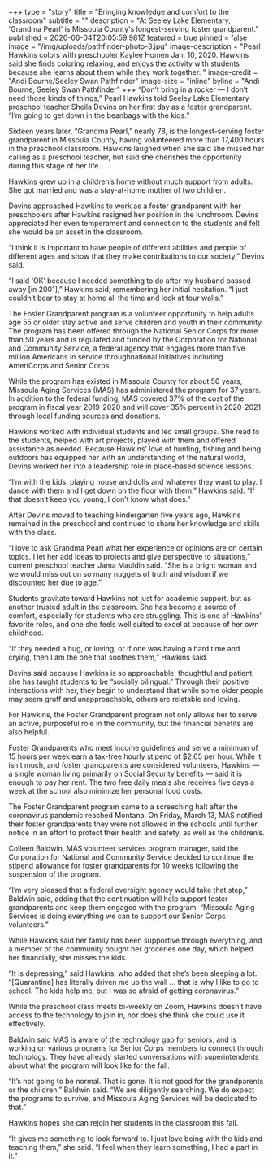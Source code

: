 +++
type = "story"
title = "Bringing knowledge and comfort to the classroom"
subtitle = ""
description = "At Seeley Lake Elementary, 'Grandma Pearl' is Missoula County's longest-serving foster grandparent."
published = 2020-06-04T20:05:59.981Z
featured = true
pinned = false
image = "/img/uploads/pathfinder-photo-3.jpg"
image-description = "Pearl Hawkins colors with preschooler Kaylee Homen Jan. 10, 2020. Hawkins said she finds coloring relaxing, and enjoys the activity with students because she learns about them while they work together. "
image-credit = "Andi Bourne/Seeley Swan Pathfinder"
image-size = "inline"
byline = "Andi Bourne, Seeley Swan Pathfinder"
+++
“Don’t bring in a rocker — I don’t need those kinds of things,” Pearl Hawkins told Seeley Lake Elementary preschool teacher Sheila Devins on her first day as a foster grandparent. “I’m going to get down in the beanbags with the kids.”

Sixteen years later, “Grandma Pearl,” nearly 78, is the longest-serving foster grandparent in Missoula County, having volunteered more than 17,400 hours in the preschool classroom. Hawkins laughed when she said she missed her calling as a preschool teacher, but said she cherishes the opportunity during this stage of her life.

Hawkins grew up in a children’s home without much support from adults. She got married and was a stay-at-home mother of two children.

Devins approached Hawkins to work as a foster grandparent with her preschoolers after Hawkins resigned her position in the lunchroom. Devins appreciated her even temperament and connection to the students and felt she would be an asset in the classroom.

“I think it is important to have people of different abilities and people of different ages and show that they make contributions to our society,” Devins said.

“I said ‘OK’ because I needed something to do after my husband passed away \[in 2001],” Hawkins said, remembering her initial hesitation. “I just couldn’t bear to stay at home all the time and look at four walls.”

The Foster Grandparent program is a volunteer opportunity to help adults age 55 or older stay active and serve children and youth in their community. The program has been offered through the National Senior Corps for more than 50 years and is regulated and funded by the Corporation for National and Community Service, a federal agency that engages more than five million Americans in service through[](https://en.wikipedia.org/wiki/AmeriCorps)national initiatives including AmeriCorps and Senior Corps.

While the program has existed in Missoula County for about 50 years, Missoula Aging Services (MAS) has administered the program for 37 years. In addition to the federal funding, MAS covered 37% of the cost of the program in fiscal year 2019-2020 and will cover 35% percent in 2020-2021 through local funding sources and donations.

Hawkins worked with individual students and led small groups. She read to the students, helped with art projects, played with them and offered assistance as needed. Because Hawkins’ love of hunting, fishing and being outdoors has equipped her with an understanding of the natural world, Devins worked her into a leadership role in place-based science lessons.

“I’m with the kids, playing house and dolls and whatever they want to play. I dance with them and I get down on the floor with them,” Hawkins said. “If that doesn’t keep you young, I don’t know what does.”

After Devins moved to teaching kindergarten five years ago, Hawkins remained in the preschool and continued to share her knowledge and skills with the class.

“I love to ask Grandma Pearl what her experience or opinions are on certain topics. I let her add ideas to projects and give perspective to situations,” current preschool teacher Jama Mauldin said. “She is a bright woman and we would miss out on so many nuggets of truth and wisdom if we discounted her due to age.”

Students gravitate toward Hawkins not just for academic support, but as another trusted adult in the classroom. She has become a source of comfort, especially for students who are struggling. This is one of Hawkins’ favorite roles, and one she feels well suited to excel at because of her own childhood.

“If they needed a hug, or loving, or if one was having a hard time and crying, then I am the one that soothes them,” Hawkins said.

Devins said because Hawkins is so approachable, thoughtful and patient, she has taught students to be “socially bilingual.” Through their positive interactions with her, they begin to understand that while some older people may seem gruff and unapproachable, others are relatable and loving.

For Hawkins, the Foster Grandparent program not only allows her to serve an active, purposeful role in the community, but the financial benefits are also helpful.

Foster Grandparents who meet income guidelines and serve a minimum of 15 hours per week earn a tax-free hourly stipend of $2.65 per hour. While it isn’t much, and foster grandparents are considered volunteers, Hawkins — a single woman living primarily on Social Security benefits — said it is enough to pay her rent. The two free daily meals she receives five days a week at the school also minimize her personal food costs.

The Foster Grandparent program came to a screeching halt after the coronavirus pandemic reached Montana. On Friday, March 13, MAS notified their foster grandparents they were not allowed in the schools until further notice in an effort to protect their health and safety, as well as the children’s.

Colleen Baldwin, MAS volunteer services program manager, said the Corporation for National and Community Service decided to continue the stipend allowance for foster grandparents for 10 weeks following the suspension of the program.

“I’m very pleased that a federal oversight agency would take that step,” Baldwin said, adding that the continuation will help support foster grandparents and keep them engaged with the program. “Missoula Aging Services is doing everything we can to support our Senior Corps volunteers.”

While Hawkins said her family has been supportive through everything, and a member of the community bought her groceries one day, which helped her financially, she misses the kids.

“It is depressing,” said Hawkins, who added that she’s been sleeping a lot. “\[Quarantine] has literally driven me up the wall … that is why I like to go to school. The kids help me, but I was so afraid of getting coronavirus.”

While the preschool class meets bi-weekly on Zoom, Hawkins doesn’t have access to the technology to join in, nor does she think she could use it effectively.

Baldwin said MAS is aware of the technology gap for seniors, and is working on various programs for Senior Corps members to connect through technology. They have already started conversations with superintendents about what the program will look like for the fall.

“It’s not going to be normal. That is gone. It is not good for the grandparents or the children,” Baldwin said. “We are diligently searching. We do expect the programs to survive, and Missoula Aging Services will be dedicated to that.”

Hawkins hopes she can rejoin her students in the classroom this fall.

“It gives me something to look forward to. I just love being with the kids and teaching them,” she said. “I feel when they learn something, I had a part in it.”
